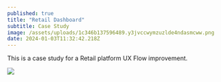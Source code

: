 ```yaml
---
published: true
title: "Retail Dashboard"
subtitle: Case Study
image: /assets/uploads/1c346b137596489.y3jvccwymzuzlde4ndasmcww.png
date: 2024-01-03T11:32:42.218Z
---
```


This is a case study for a Retail platform UX Flow improvement.

![](/assets/uploads/9439f2137596489.620df42ce84ce.png)
